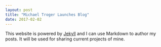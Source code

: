 ```yaml
---
layout: post
title: "Michael Troger Launches Blog"
date: 2017-02-02
---
```


This website is powered by [Jekyll](http://jekyllrb.com) and I can use Markdown to author my posts. It will be used for sharing current projects of mine.
